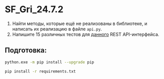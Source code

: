 # SF_Gri_24.7.2

1. Найти методы, которые ещё не реализованы в библиотеке, и написать их реализацию в файле ``api.py``.
2. Напишите 15 различных тестов для [данного](https://petfriends.skillfactory.ru/apidocs/#/) REST API-интерфейса.

## Подготовка:

```bash
python.exe -m pip install --upgrade pip
```
```bash
pip install -r requirements.txt
```
